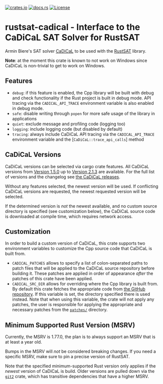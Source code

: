 [![crates.io](https://img.shields.io/crates/v/rustsat-cadical?style=for-the-badge&logo=rust)](https://crates.io/crates/rustsat-cadical)
[![docs.rs](https://img.shields.io/docsrs/rustsat-cadical?style=for-the-badge&logo=docsdotrs)](https://docs.rs/rustsat-cadical)
[![License](https://img.shields.io/crates/l/rustsat-cadical?style=for-the-badge)](../LICENSE)

<!-- cargo-rdme start -->

# rustsat-cadical - Interface to the CaDiCaL SAT Solver for RustSAT

Armin Biere's SAT solver [CaDiCaL](https://github.com/arminbiere/cadical) to be used with the [RustSAT](https://github.com/chrjabs/rustsat) library.

**Note**: at the moment this crate is known to not work on Windows since CaDiCaL is non-trivial to get to work on Windows.

## Features

- `debug`: if this feature is enabled, the Cpp library will be built with debug and check
  functionality if the Rust project is built in debug mode. API tracing via the
  `CADICAL_API_TRACE` environment variable is also enabled in debug mode.
- `safe`: disable writing through `popen` for more safe usage of the library in applications
- `quiet`: exclude message and profiling code (logging too)
- `logging`: include logging code (but disabled by default)
- `tracing`: always include CaDiCaL API tracing via the `CADICAL_API_TRACE` environment
  variable and the [`CaDiCaL::trace_api_calls`] method

## CaDiCaL Versions

CaDiCaL versions can be selected via cargo crate features.
All CaDiCaL versions from
[Version 1.5.0](https://github.com/arminbiere/cadical/releases/tag/rel-1.5.0)
up to
[Version 2.1.3](https://github.com/arminbiere/cadical/releases/tag/rel-2.1.3)
are available. For the full list of versions and the changelog see
[the CaDiCaL releases](https://github.com/arminbiere/cadical/releases).

Without any features selected, the newest version will be used.
If conflicting CaDiCaL versions are requested, the newest requested version will be selected.

If the determined version is _not_ the newest available, and no custom source directory is
specified (see customization below), the CaDiCaL source code is downloaded at compile time,
which requires network access.

## Customization

In order to build a custom version of CaDiCaL, this crate supports two environment variables to
customize the Cpp source code that CaDiCaL is built from.

- `CADICAL_PATCHES` allows to specify a list of colon-separated paths to patch files that will
  be applied to the CaDiCaL source repository before building it. These patches are applied
  in order of appearance _after_ the patches of this crate have been applied.
- `CADICAL_SRC_DIR` allows for overriding where the Cpp library is built from. By default this
  crate fetches the appropriate code from [the GitHub
  repository](https://github.com/arminbiere/cadical). If this variable is set, the directory specified
  there is used instead. Note that when using this variable, the crate will not apply any
  patches, the user is responsible for applying the appropriate and necessary patches from the
  [`patches/`](https://github.com/chrjabs/rustsat/tree/main/cadical/patches) directory.

## Minimum Supported Rust Version (MSRV)

Currently, the MSRV is 1.77.0, the plan is to always support an MSRV that is at least a year
old.

Bumps in the MSRV will _not_ be considered breaking changes. If you need a specific MSRV, make
sure to pin a precise version of RustSAT.

Note that the specified minimum-supported Rust version only applies if the _newest_ version of
CaDiCaL is build.
Older versions are pulled down via the [`git2`](https://crates.io/crates/git2) crate, which has
transitive dependencies that have a higher MSRV.

<!-- cargo-rdme end -->
